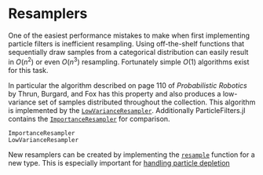 # Resamplers

One of the easiest performance mistakes to make when first implementing particle filters is inefficient resampling. Using off-the-shelf functions that sequentially draw samples from a categorical distribution can easily result in $O(n^2)$ or even $O(n^3)$ resampling. Fortunately simple $O(1)$ algorithms exist for this task.

In particular the algorithm described on page 110 of *Probabilistic Robotics* by Thrun, Burgard, and Fox has this property and also produces a low-variance set of samples distributed throughout the collection. This algorithm is implemented by the [`LowVarianceResampler`](@ref). Additionally ParticleFilters.jl contains the [`ImportanceResampler`](@ref) for comparison.

```@docs
ImportanceResampler
LowVarianceResampler
```

New resamplers can be created by implementing the [`resample`](@ref) function for a new type. This is especially important for [handling particle depletion](@ref)
